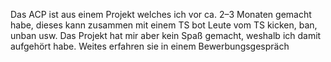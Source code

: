 Das ACP ist aus einem Projekt welches ich vor ca. 2–3 Monaten gemacht habe, dieses kann zusammen mit einem TS bot Leute vom TS kicken, ban, unban usw. Das Projekt hat mir aber kein Spaß gemacht, weshalb ich damit aufgehört habe.
Weites erfahren sie in einem Bewerbungsgespräch
